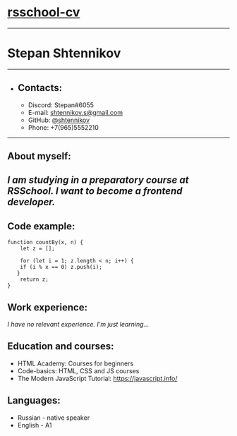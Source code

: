 # [rsschool-cv](# "ссылка")
***
# **Stepan Shtennikov**
***
* ## **Contacts:**
	+ Discord: Stepan#6055
	+ E-mail: shtennikov.s@gmail.com
	+ GitHub: [@shtennikov](https://github.com/shtennikov)
	+ Phone: +7(965)5552210
***
## About myself:
_I am studying in a preparatory course at RSSchool. I want to become a frontend developer._
---
## Code example:
```
function countBy(x, n) {
	let z = [];

	for (let i = 1; z.length < n; i++) {
   	if (i % x == 0) z.push(i);
   }
	return z;
}
```
## Work experience:
_I have no relevant experience. I'm just learning..._
## Education and courses:
 + HTML Academy: Courses for beginners
 + Code-basics: HTML, CSS and JS courses
 + The Modern JavaScript Tutorial: https://javascript.info/

## Languages: 
 + Russian - native speaker
 + English - A1